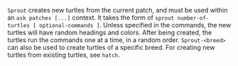 `Sprout` creates new turtles from the current patch, and must be used within an `ask patches [...]` context.  It takes the form of `sprout number-of-turtles [ optional-commands ]`. Unless specified in the commands, the new turtles will have random headings and colors. After being created, the turtles run the commands one at a time, in a random order. `Sprout-<breed>` can also be used to create turtles of a specific breed. For creating new turtles from existing turtles, see `hatch`. 

